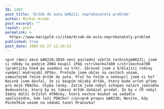 ```yaml
---
ID: 1497
post_title: 'Držák do auta &#8211; nepřekonatelý problém'
author: Michal Krsek
post_excerpt: ""
layout: post
permalink: >
  https://www.marigold.cz/item/drzak-do-auta-neprekonately-problem
published: true
post_date: 2005-01-27 12:19:53
---
```

	<p>V rámci akce &#8220;3850 není poslední výkřik techniky&#8221; jsem si někdy na podzim 2004 koupil iPAQ <strike>hx7400 </strike>hx4700 (prakticky hned po uvedení na trh). Zároveň jsem z brblající rodiny vymámil modrozubí GPSku. Protože jsem občas na cestách vozem, samozřejmě řeším držák do auta. Proč ho řeším a nekoupil jsem si ho? Naivně jsem doufal, že si koupím nějaký držák, který bude určen přímo pro moje PDAčko. Chyba lávky. Zatím jsem nebyl schopen nalézt jediného dodavatele, který by mi takový držák dokázal prodat. Že by v ČR nebyl žádný další držitel 4700vky, který nechce koukat na sedadlo spolujezdce, kde leží PDAčko? </p><p>A propos &#8230; Nevíte, kdy PocketKim vezme na vědomí tunel Mrázovka?
</p>